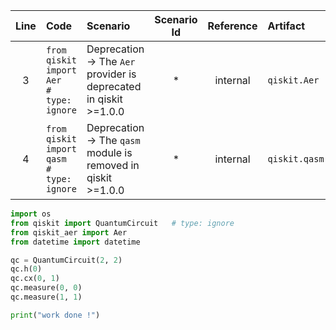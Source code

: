 | Line | Code | Scenario | Scenario Id | Reference | Artifact | Refactoring |
| :--: | :--- | :------- | :---------: | :-------: | :------- | :---------- |
| 3 | `from qiskit import Aer              # type: ignore` | Deprecation -> The `Aer` provider is deprecated in qiskit >=1.0.0 | * | internal | `qiskit.Aer` | `from qiskit_aer import Aer` |
| 4 | `from qiskit import qasm             # type: ignore` | Deprecation -> The `qasm` module is removed in qiskit >=1.0.0 | * | internal | `qiskit.qasm` | *(removed)* |

```python
import os
from qiskit import QuantumCircuit   # type: ignore
from qiskit_aer import Aer
from datetime import datetime

qc = QuantumCircuit(2, 2)
qc.h(0)
qc.cx(0, 1)
qc.measure(0, 0)
qc.measure(1, 1)

print("work done !")
```
